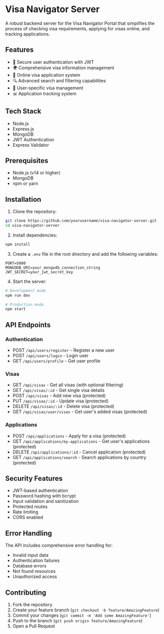 # Visa Navigator Server

A robust backend server for the Visa Navigator Portal that simplifies the process of checking visa requirements, applying for visas online, and tracking applications.

## Features

- 🔐 Secure user authentication with JWT
- 🌍 Comprehensive visa information management
- 📝 Online visa application system
- 🔍 Advanced search and filtering capabilities
- 👤 User-specific visa management
- 📊 Application tracking system

## Tech Stack

- Node.js
- Express.js
- MongoDB
- JWT Authentication
- Express Validator

## Prerequisites

- Node.js (v14 or higher)
- MongoDB
- npm or yarn

## Installation

1. Clone the repository:
```bash
git clone https://github.com/yourusername/visa-navigator-server.git
cd visa-navigator-server
```

2. Install dependencies:
```bash
npm install
```

3. Create a `.env` file in the root directory and add the following variables:
```
PORT=5000
MONGODB_URI=your_mongodb_connection_string
JWT_SECRET=your_jwt_secret_key
```

4. Start the server:
```bash
# Development mode
npm run dev

# Production mode
npm start
```

## API Endpoints

### Authentication
- POST `/api/users/register` - Register a new user
- POST `/api/users/login` - Login user
- GET `/api/users/profile` - Get user profile

### Visas
- GET `/api/visas` - Get all visas (with optional filtering)
- GET `/api/visas/:id` - Get single visa details
- POST `/api/visas` - Add new visa (protected)
- PUT `/api/visas/:id` - Update visa (protected)
- DELETE `/api/visas/:id` - Delete visa (protected)
- GET `/api/visas/user/visas` - Get user's added visas (protected)

### Applications
- POST `/api/applications` - Apply for a visa (protected)
- GET `/api/applications/my-applications` - Get user's applications (protected)
- DELETE `/api/applications/:id` - Cancel application (protected)
- GET `/api/applications/search` - Search applications by country (protected)

## Security Features

- JWT-based authentication
- Password hashing with bcrypt
- Input validation and sanitization
- Protected routes
- Rate limiting
- CORS enabled

## Error Handling

The API includes comprehensive error handling for:
- Invalid input data
- Authentication failures
- Database errors
- Not found resources
- Unauthorized access

## Contributing

1. Fork the repository
2. Create your feature branch (`git checkout -b feature/AmazingFeature`)
3. Commit your changes (`git commit -m 'Add some AmazingFeature'`)
4. Push to the branch (`git push origin feature/AmazingFeature`)
5. Open a Pull Request

